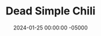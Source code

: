 ---
layout: post
title:  "Dead Simple Chili"
date:   2024-01-25 00:00:00 -05000
categories: 
- Recipes
- Meme Recipes
permalink: /recipes/dead-simple-chili
image: /assets/Food/Meme/Chili/dead-chili.jpg
ing: deadchili-ing
facts: deadchili-facts
Prep: 5
Rest: 
Cook: 480
Source1: 
Source2: 
Description: I was bored once and wanted to make possibly the simplest recipe ever. This chili is so easy that even a doorhanger could do it. No measuring, no cutting, just dump stuff in and go. It used an entire small container of chili powder, couldn't get any simpler than that lmao.
Instructions: 
- Open all your containers<br><br>
- <center><img src="/assets/Food/Meme/Chili/dead-chili-1.jpg" alt="" class="instruction-image"></center><br>

- Dump in and mix (don't drain anything)<br><br>

- Cook covered on low for 8 hours. Divide into containers
---